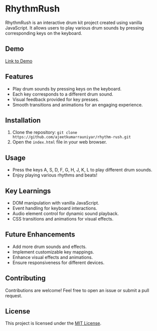 # RhythmRush

RhythmRush is an interactive drum kit project created using vanilla JavaScript. It allows users to play various drum sounds by pressing corresponding keys on the keyboard.

## Demo

[Link to Demo](#) <!-- Add a link to the live demo or a video demonstration -->

## Features

- Play drum sounds by pressing keys on the keyboard.
- Each key corresponds to a different drum sound.
- Visual feedback provided for key presses.
- Smooth transitions and animations for an engaging experience.

## Installation

1. Clone the repository: `git clone https://github.com/ajeetkumarrauniyar/rhythm-rush.git`
2. Open the `index.html` file in your web browser.

## Usage

- Press the keys A, S, D, F, G, H, J, K, L to play different drum sounds.
- Enjoy playing various rhythms and beats!

## Key Learnings

- DOM manipulation with vanilla JavaScript.
- Event handling for keyboard interactions.
- Audio element control for dynamic sound playback.
- CSS transitions and animations for visual effects.

## Future Enhancements

- Add more drum sounds and effects.
- Implement customizable key mappings.
- Enhance visual effects and animations.
- Ensure responsiveness for different devices.

## Contributing

Contributions are welcome! Feel free to open an issue or submit a pull request.

## License

This project is licensed under the [MIT License](LICENSE).
